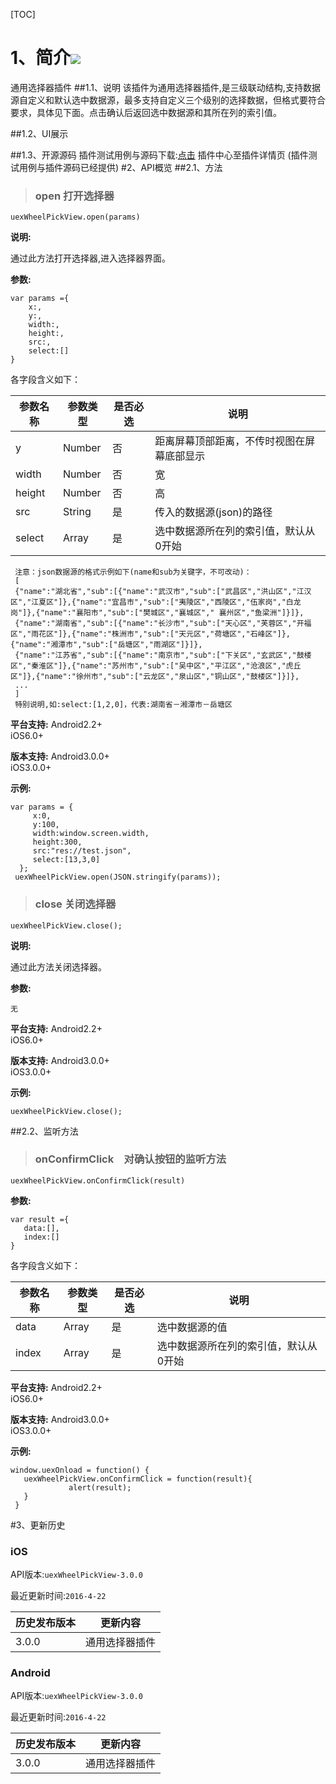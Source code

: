 [TOC]

 # 1、简介[![](http://appcan-download.oss-cn-beijing.aliyuncs.com/%E5%85%AC%E6%B5%8B%2Fgf.png)]()
 通用选择器插件
##1.1、说明
 该插件为通用选择器插件,是三级联动结构,支持数据源自定义和默认选中数据源，最多支持自定义三个级别的选择数据，但格式要符合要求，具体见下面。点击确认后返回选中数据源和其所在列的索引值。

##1.2、UI展示

##1.3、开源源码
插件测试用例与源码下载:[点击](http://plugin.appcan.cn/details.html?id=602_pluginlist) 插件中心至插件详情页 (插件测试用例与插件源码已经提供)
#2、API概览
 ##2.1、方法

> ### open 打开选择器

`uexWheelPickView.open(params)`

**说明:**

通过此方法打开选择器,进入选择器界面。

**参数:**

```
var params ={
    x:,
    y:,
    width:,
    height:,
    src:,
    select:[]
}
```

各字段含义如下：

| 参数名称 | 参数类型 | 是否必选 | 说明 |
| ----- | ----- | ----- | ----- |
| y    | Number | 否 | 距离屏幕顶部距离，不传时视图在屏幕底部显示|
| width | Number | 否 | 宽 |
| height | Number | 否 | 高 |
| src | String | 是 | 传入的数据源(json)的路径 |
| select | Array | 是 | 选中数据源所在列的索引值，默认从0开始|
```
 注意：json数据源的格式示例如下(name和sub为关键字，不可改动)：
 [
 {"name":"湖北省","sub":[{"name":"武汉市","sub":["武昌区","洪山区","江汉区","江夏区"]},{"name":"宜昌市","sub":["夷陵区","西陵区","伍家岗","白龙岗"]},{"name":"襄阳市","sub":["樊城区","襄城区"," 襄州区","鱼梁洲"]}]},
 {"name":"湖南省","sub":[{"name":"长沙市","sub":["天心区","芙蓉区","开福区","雨花区"]},{"name":"株洲市","sub":["天元区","荷塘区","石峰区"]},{"name":"湘潭市","sub":["岳塘区","雨湖区"]}]},
 {"name":"江苏省","sub":[{"name":"南京市","sub":["下关区","玄武区","鼓楼区","秦淮区"]},{"name":"苏州市","sub":["吴中区","平江区","沧浪区","虎丘区"]},{"name":"徐州市","sub":["云龙区","泉山区","铜山区","鼓楼区"]}]},
 ...
 ]
 特别说明,如:select:[1,2,0]，代表:湖南省－湘潭市－岳塘区
```
**平台支持:**
Android2.2+    
iOS6.0+

**版本支持:**
Android3.0.0+    
iOS3.0.0+

**示例:**

```
var params = {
     x:0,
     y:100,
     width:window.screen.width,
     height:300,
     src:"res://test.json",
     select:[13,3,0]
  };
 uexWheelPickView.open(JSON.stringify(params));                   
```
> ### close 关闭选择器

`uexWheelPickView.close();`

**说明:**

通过此方法关闭选择器。

**参数:**

```
无
```


 

**平台支持:**
Android2.2+    
iOS6.0+

**版本支持:**
Android3.0.0+    
iOS3.0.0+

**示例:**

```
uexWheelPickView.close();
```


##2.2、监听方法
> ### onConfirmClick　对确认按钮的监听方法

`uexWheelPickView.onConfirmClick(result)`

**参数:**
 ```
var result ={
    data:[],
    index:[] 
}
```

各字段含义如下：

| 参数名称 | 参数类型 | 是否必选 | 说明 |
| ----- | ----- | ----- | ----- |
| data | Array | 是 | 选中数据源的值 |
| index | Array | 是 | 选中数据源所在列的索引值，默认从0开始 |
**平台支持:**
Android2.2+    
iOS6.0+

**版本支持:**
Android3.0.0+    
iOS3.0.0+

**示例:**

```
window.uexOnload = function() {
   uexWheelPickView.onConfirmClick = function(result){
             alert(result);
   }
 }
```

#3、更新历史 

### iOS

API版本:`uexWheelPickView-3.0.0`

最近更新时间:`2016-4-22`

| 历史发布版本 | 更新内容 |
| ----- | ----- |
| 3.0.0 | 通用选择器插件 |

### Android

API版本:`uexWheelPickView-3.0.0`

最近更新时间:`2016-4-22`

| 历史发布版本 | 更新内容 |
| ----- | ----- |
| 3.0.0 | 通用选择器插件 |


